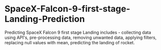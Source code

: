 # SpaceX-Falcon-9-first-stage-Landing-Prediction
Predicting SpaceX Falcon 9 first stage Landing includes - collecting data using API's, pre-processing data, removing unwanted data, applying filters, replacing null values with mean, predicting the landing of rocket.
